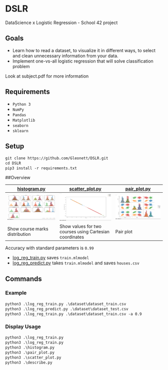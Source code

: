 # DSLR
DataScience x Logistic Regression - School 42 project

## Goals
* Learn how to read a dataset, to visualize it in different ways, to select and clean unnecessary information from your data.
* Implement one-vs-all logistic regression that will solve classification problem

Look at subject.pdf for more information

## Requirements
* `Python 3`
* `NumPy`
* `Pandas`
* `Matplotlib`
* `seaborn`
* `sklearn`

## Setup

```
git clone https://github.com/Gleonett/DSLR.git
cd DSLR
pip3 install -r requirements.txt
```

##Overview

|[histogram.py](histogram.py)|[scatter_plot.py](scatter_plot.py)    | [pair_plot.py](pair_plot.py)                  |
|---------------------------------------------|-------------------------------------------------------|-----------------------------------------------|
|![histogram](readme_images/histogram.png)    |![scatter_plot](readme_images/scatter_plot.png)        | ![clusters_plot](readme_images/pair_plot.png) |
| Show course marks distribution              |Show values for two courses using Cartesian coordinates| Pair plot                                     |

Accuracy with standard parameters is `0.99`


* [log_reg_train.py](logreg_train.py) saves `train.mlmodel`
* [log_reg_predict.py](logreg_predict.py) takes `train.mlmodel` and saves `houses.csv`

## Commands

### Example

```
python3 .\log_reg_train.py .\dataset\dataset_train.csv
python3 .\log_reg_predict.py .\dataset\dataset_test.csv
python3 .\log_reg_train.py .\dataset\dataset_train.csv -a 0.9
```
### Display Usage
```
python3 .\log_reg_train.py
python3 .\log_reg_train.py
python3 .\histogram.py
python3 .\pair_plot.py
python3 .\scatter_plot.py
python3 .\describe.py
```
